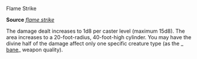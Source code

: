 Flame Strike

**Source** [_flame strike_](spells/flameStrike#_flame-strike)

The damage dealt increases to 1d8 per caster level (maximum 15d8). The area increases to a 20-foot-radius, 40-foot-high cylinder. You may have the divine half of the damage affect only one specific creature type (as the _ [bane](magicItems/weapons#_weapons-bane)_ weapon quality).

